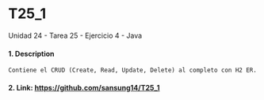 # T25_1
Unidad 24 - Tarea 25 - Ejercicio 4 - Java

#### 1. Description
```
Contiene el CRUD (Create, Read, Update, Delete) al completo con H2 ER.
```

#### 2. Link: https://github.com/sansung14/T25_1
